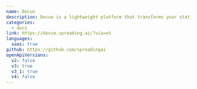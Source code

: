 ```yaml
---
name: Docuo
description: Docuo is a lightweight platform that transforms your static contents into a modern developer hub, API reference, product guides, and more.
categories:
  - docs
link: https://docuo.spreading.ai/?via=ot
languages:
  saas: true
github: https://github.com/spreadingai
openApiVersions:
  v2: false
  v3: true
  v3_1: true
  v4: false
---
```

